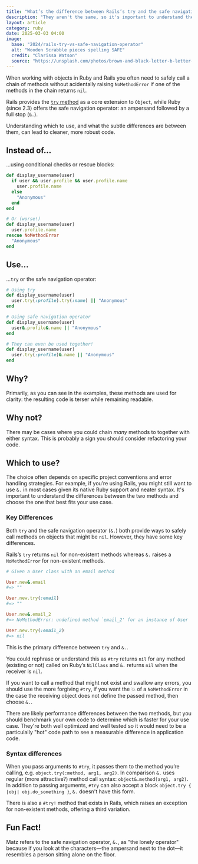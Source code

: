 ```yaml
---
title: "What’s the difference between Rails’s try and the safe navigation (&.) operator?"
description: "They aren't the same, so it's important to understand the difference"
layout: article
category: ruby
date: 2025-03-03 04:00
image:
  base: "2024/rails-try-vs-safe-navigation-operator"
  alt: "Wooden Scrabble pieces spelling SAFE"
  credit: "Clarissa Watson"
  source: "https://unsplash.com/photos/brown-and-black-letter-b-letter-2gzfzR13DOQ"
---
```


When working with objects in Ruby and Rails you often need to safely call a chain of methods without acidentally raising `NoMethodError` if one of the methods in the chain returns `nil`.

Rails provides the [`try` method](https://api.rubyonrails.org/classes/Object.html#method-i-try) as a core extension to `Object`, while Ruby (since 2.3) offers the safe navigation operator: an ampersand followed by a full stop (`&.`).

Understanding which to use, and what the subtle differences are between them, can lead to cleaner, more robust code.

## Instead of…

...using conditional checks or rescue blocks:

```ruby
def display_username(user)
  if user && user.profile && user.profile.name
    user.profile.name
  else
    "Anonymous"
  end
end

# Or (worse!)
def display_username(user)
  user.profile.name
rescue NoMethodError
  "Anonymous"
end
```

## Use…

...`try` or the safe navigation operator:

```ruby
# Using try
def display_username(user)
  user.try(:profile).try(:name) || "Anonymous"
end

# Using safe navigation operator
def display_username(user)
  user&.profile&.name || "Anonymous"
end

# They can even be used together!
def display_username(user)
  user.try(:profile)&.name || "Anonymous"
end
```

## Why?

Primarily, as you can see in the examples, these methods are used for clarity: the resulting code is terser while remaining readable.

## Why not?

There may be cases where you could chain _many_ methods to together with either syntax. This is probably a sign you should consider refactoring your code.

## Which to use?

The choice often depends on specific project conventions and error handling strategies. For example, if you’re using Rails, you might still want to use `&.` in most cases given its native Ruby support and neater syntax. It's important to understand the differences between the two methods and choose the one that best fits your use case.

### Key Differences

Both `try` and the safe navigation operator (`&.`) both provide ways to safely call methods on objects that might be `nil`. However, they have some key differences.

Rails’s `try` returns `nil` for non-existent methods whereas `&.` raises a `NoMethodError` for non-existent methods.

```ruby
# Given a User class with an email method

User.new&.email
#=> ""

User.new.try(:email)
#=> ""

User.new&.email_2
#=> NoMethodError: undefined method `email_2' for an instance of User

User.new.try(:email_2)
#=> nil
```

This is the primary difference between `try` and `&.`.

You could rephrase or understand this as `#try` returns `nil` for any method (existing or not) called on Ruby’s `NilClass` and `&.` returns `nil` when the receiver is `nil`.

If you want to call a method that might not exist and swallow any errors, you should use the more forgiving `#try`, if you want the 💥 of a `NoMethodError` in the case the receiving object does not define the passed method, then choose `&.`.

There are likely performance differences between the two methods, but you should benchmark your own code to determine which is faster for your use case. They're both well optimized and well tested so it would need to be a particulally "hot" code path to see a measurable difference in application code.

### Syntax differences

When you pass arguments to `#try`, it passes them to the method you’re calling, e.g. `object.try(:method, arg1, arg2)`. In comparison `&.` uses regular (more attractive?) method call syntax: `object&.method(arg1, arg2)`. In addition to passing arguments, `#try` can also accept a block `object.try { |obj| obj.do_something }`, `&.` doesn't have this form.

There is also a `#try!` method that exists in Rails, which raises an exception for non-existent methods, offering a third variation.

## Fun Fact!

Matz refers to the safe navigation operator, `&.`, as "the lonely operator" because if you look at the characters—the ampersand next to the dot—it resembles a person sitting alone on the floor.
